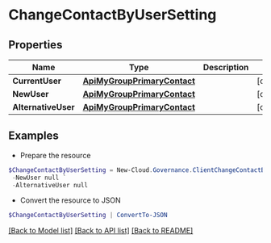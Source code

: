# ChangeContactByUserSetting
## Properties

Name | Type | Description | Notes
------------ | ------------- | ------------- | -------------
**CurrentUser** | [**ApiMyGroupPrimaryContact**](ApiMyGroupPrimaryContact.md) |  | [optional] 
**NewUser** | [**ApiMyGroupPrimaryContact**](ApiMyGroupPrimaryContact.md) |  | [optional] 
**AlternativeUser** | [**ApiMyGroupPrimaryContact**](ApiMyGroupPrimaryContact.md) |  | [optional] 

## Examples

- Prepare the resource
```powershell
$ChangeContactByUserSetting = New-Cloud.Governance.ClientChangeContactByUserSetting  -CurrentUser null `
 -NewUser null `
 -AlternativeUser null
```

- Convert the resource to JSON
```powershell
$ChangeContactByUserSetting | ConvertTo-JSON
```

[[Back to Model list]](../README.md#documentation-for-models) [[Back to API list]](../README.md#documentation-for-api-endpoints) [[Back to README]](../README.md)

